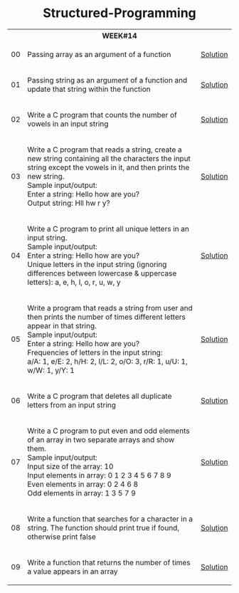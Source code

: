 <h1 align="center"> Structured-Programming </h1>

<table>

  <tr>
    <th colspan="3", style="text-align: center"><b>WEEK#14</b></th>
  </tr>
  
  <tr>
    <td>00</td>
    <td>
      <p>Passing array as an argument of a function</p>
    </td>
    <td><a href="" target="_blank">Solution</a></td>
  </tr>
  
  <tr>
    <td>01</td>
    <td>
      <p>Passing string as an argument of a  function and update that string within the function</p>
    </td>
    <td><a href="" target="_blank">Solution</a></td>
  </tr>
  
  <tr>
    <td>02</td>
    <td>
      <p>Write a C program that counts the number of vowels in an input string</p>
    </td>
    <td><a href="" target="_blank">Solution</a></td>
  </tr>
  
  <tr>
    <td>03</td>
    <td>
      <p>Write a C program that reads a string, create a new string containing all the characters the input string except the vowels in it, and then prints the new string. <br>
      Sample input/output:<br>
      Enter a string: Hello how are you?<br>
      Output string: Hll hw r y?
      </p>
    </td>
    <td><a href="" target="_blank">Solution</a></td>
  </tr>
  
  
  <tr>
    <td>04</td>
    <td>
      <p>Write a C program to print all unique letters in an input string.<br>
      Sample input/output:<br>
      Enter a string: Hello how are you?<br>
      Unique letters in the input string (ignoring differences between lowercase & uppercase letters): a, e, h, l, o, r, u, w, y
      </p>
    </td>
    <td><a href="" target="_blank">Solution</a></td>
  </tr>
  
  <tr>
    <td>05</td>
    <td>
      <p>Write a program that reads a string from user and then prints the number of times different letters appear in that string. <br>
      Sample input/output:<br>
      Enter a string: Hello how are you?<br>
      Frequencies of letters in the input string:<br>
      a/A: 1, e/E: 2, h/H: 2, l/L: 2, o/O: 3, r/R: 1, u/U: 1, w/W: 1, y/Y: 1
      </p>
    </td>
    <td><a href="" target="_blank">Solution</a></td>
  </tr>
  
  <tr>
    <td>06</td>
    <td>
      <p>Write a C program that deletes all duplicate letters from an input string</p>
    </td>
    <td><a href="" target="_blank">Solution</a></td>
  </tr>
  
  <tr>
    <td>07</td>
    <td>
      <p>Write a C program to put even and odd elements of an array in two separate arrays and show them. <br>
      Sample input/output:<br>
      Input size of the array: 10<br>
      Input elements in array: 0 1 2 3 4 5 6 7 8 9<br>
      Even elements in array: 0 2 4 6 8<br>
      Odd elements in array: 1 3 5 7 9</p>
    </td>
    <td><a href="" target="_blank">Solution</a></td>
  </tr>
  
  
  <tr>
    <td>08</td>
    <td>
      <p>Write a function that searches for a character in a string. The function should print true if found, otherwise print false</p>
    </td>
    <td><a href="" target="_blank">Solution</a></td>
  </tr>
  
  <tr>
    <td>09</td>
    <td>
      <p>Write a function that returns the number of times a value appears in an array</p>
    </td>
    <td><a href="" target="_blank">Solution</a></td>
  </tr>
   
  <!---  
  <tr>
    <td>02.</td>
    <td>
      <p></p>
    </td>
    <td><a href="" target="_blank">Solution</a></td>
  </tr>

  <tr>
    <td>SL</td>
    <td>
      <p>Problem Description</p>
    </td>
    <td><a href="" target="_blank">Solution</a></td>
  </tr>
  --->
  
</table>
